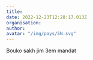 ```yaml
---
title: 
date: 2022-12-23T12:28:17.013Z
organisation: 
author: 
avatar: "/img/pays/SN.svg"
---
```


Bouko sakh jim 3em mandat